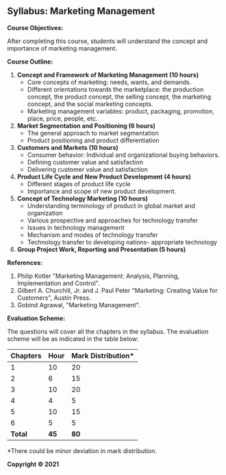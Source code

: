 ## Syllabus: Marketing Management

**Course Objectives:**

After completing this course, students will understand the concept and importance of marketing management.

**Course Outline:**

1. **Concept and Framework of Marketing Management (10 hours)**
    * Core concepts of marketing: needs, wants, and demands.
    * Different orientations towards the marketplace: the production concept, the product concept, the selling concept, the marketing concept, and the social marketing concepts.
    * Marketing management variables: product, packaging, promotion, place, price, people, etc.
2. **Market Segmentation and Positioning (6 hours)**
    * The general approach to market segmentation
    * Product positioning and product differentiation
3. **Customers and Markets (10 hours)**
    * Consumer behavior: Individual and organizational buying behaviors.
    * Defining customer value and satisfaction
    * Delivering customer value and satisfaction
4. **Product Life Cycle and New Product Development (4 hours)**
    * Different stages of product life cycle
    * Importance and scope of new product development.
5. **Concept of Technology Marketing (10 hours)**
    * Understanding terminology of product in global market and organization
    * Various prospective and approaches for technology transfer
    * Issues in technology management
    * Mechanism and modes of technology transfer
    * Technology transfer to developing nations- appropriate technology
6. **Group Project Work, Reporting and Presentation (5 hours)**

**References:**

1. Philip Kotler "Marketing Management: Analysis, Planning, Implementation and Control".
2. Gilbert A. Churchill, Jr. and J. Paul Peter "Marketing: Creating Value for Customers", Austin Press.
3. Gobind Agrawal, "Marketing Management".

**Evaluation Scheme:**

The questions will cover all the chapters in the syllabus. The evaluation scheme will be as indicated in the table below:

| Chapters | Hour | Mark Distribution* |
|---|---|---|
| 1 | 10 | 20 |
| 2 | 6 | 15 |
| 3 | 10 | 20 |
| 4 | 4 | 5 |
| 5 | 10 | 15 |
| 6 | 5 | 5 |
| **Total** | **45** | **80** |

*There could be minor deviation in mark distribution.

**Copyright © 2021** 
